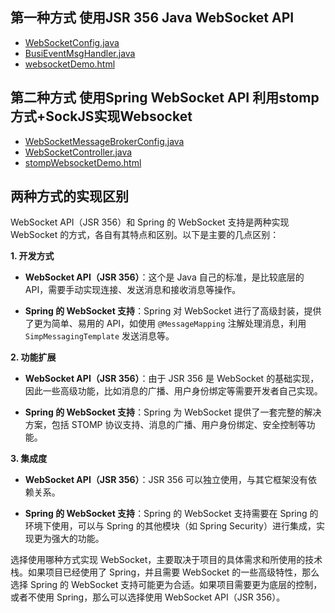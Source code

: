 ## 第一种方式 使用JSR 356 Java WebSocket API
* [WebSocketConfig.java](src%2Fmain%2Fjava%2Fcom%2Ficepip%2Fproject%2Fwebsocket%2Fconfig%2FWebSocketConfig.java)
* [BusiEventMsgHandler.java](src%2Fmain%2Fjava%2Fcom%2Ficepip%2Fproject%2Fwebsocket%2Fhandler%2FBusiEventMsgHandler.java)
* [websocketDemo.html](src%2Fmain%2Fresources%2Fstatic%2FwebsocketDemo.html)
## 第二种方式  使用Spring WebSocket API 利用stomp方式+SockJS实现Websocket

* [WebSocketMessageBrokerConfig.java](src%2Fmain%2Fjava%2Fcom%2Ficepip%2Fproject%2Fwebsocket%2Fconfig%2FWebSocketMessageBrokerConfig.java)
* [WebSocketController.java](src%2Fmain%2Fjava%2Fcom%2Ficepip%2Fproject%2Fwebsocket%2Fcontroller%2FWebSocketController.java)
* [stompWebsocketDemo.html](src%2Fmain%2Fresources%2Fstatic%2FstompWebsocketDemo.html)

## 两种方式的实现区别
WebSocket API（JSR 356）和 Spring 的 WebSocket 支持是两种实现 WebSocket 的方式，各自有其特点和区别。以下是主要的几点区别：

**1. 开发方式**

- **WebSocket API（JSR 356）**：这个是 Java 自己的标准，是比较底层的 API，需要手动实现连接、发送消息和接收消息等操作。

- **Spring 的 WebSocket 支持**：Spring 对 WebSocket 进行了高级封装，提供了更为简单、易用的 API，如使用 `@MessageMapping` 注解处理消息，利用 `SimpMessagingTemplate` 发送消息等。

**2. 功能扩展**

- **WebSocket API（JSR 356）**：由于 JSR 356 是 WebSocket 的基础实现，因此一些高级功能，比如消息的广播、用户身份绑定等需要开发者自己实现。

- **Spring 的 WebSocket 支持**：Spring 为 WebSocket 提供了一套完整的解决方案，包括 STOMP 协议支持、消息的广播、用户身份绑定、安全控制等功能。

**3. 集成度**

- **WebSocket API（JSR 356）**：JSR 356 可以独立使用，与其它框架没有依赖关系。

- **Spring 的 WebSocket 支持**：Spring 的 WebSocket 支持需要在 Spring 的环境下使用，可以与 Spring 的其他模块（如 Spring Security）进行集成，实现更为强大的功能。

 选择使用哪种方式实现 WebSocket，主要取决于项目的具体需求和所使用的技术栈。如果项目已经使用了 Spring，并且需要 WebSocket 的一些高级特性，那么选择 Spring 的 WebSocket 支持可能更为合适。如果项目需要更为底层的控制，或者不使用 Spring，那么可以选择使用 WebSocket API（JSR 356）。